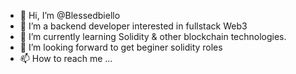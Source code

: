 - 👋 Hi, I’m @Blessedbiello
- 👀 I’m a backend developer interested in fullstack Web3
- 🌱 I’m currently learning Solidity & other blockchain technologies. 
- 💞️ I’m looking forward to get beginer solidity roles
- 📫 How to reach me ...

<!---
Blessedbiello/Blessedbiello is a ✨ special ✨ repository because its `README.md` (this file) appears on your GitHub profile.
You can click the Preview link to take a look at your changes.
--->

